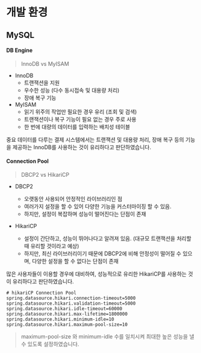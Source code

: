 # 개발 환경

## MySQL

#### DB Engine

> InnoDB vs MyISAM

- InnoDB
    - 트랜잭션을 지원
    - 우수한 성능 (다수 동시접속 및 대용량 처리)
    - 장애 복구 기능
- MyISAM
    - 읽기 위주의 작업만 필요한 경우 유리 (조회 및 검색)
    - 트랜잭션이나 복구 기능이 필요 없는 경우 주로 사용
    - 한 번에 대량의 데이터를 입력하는 배치성 테이블

중요 데이터를 다루는 결제 시스템에서는 트랜잭션 및 대용량 처리, 장애 복구 등의 기능을 제공하는 InnoDB를 사용하는 것이 유리하다고 판단하였습니다.

#### Connection Pool

> DBCP2 vs HikariCP

- DBCP2
    - 오랫동안 사용되어 안정적인 라이브러리인 점
    - 여러가지 설정을 할 수 있어 다양한 기능을 커스터마이징 할 수 있음.
    - 하지만, 설정이 복잡하며 성능이 떨어진다는 단점이 존재

- HikariCP
    - 설정이 간단하고, 성능이 뛰어나다고 알려져 있음. (대규모 트랜잭션을 처리할 때 유리할 것이라고 예상)
    - 하지만, 최신 라이브러리이기 때문에 DBCP2에 비해 안정성이 떨어질 수 있으며, 다양한 설정을 할 수 없다는 단점이 존재

많은 사용자들이 이용할 경우에 대비하여, 성능적으로 유리한 HikariCP를 사용하는 것이 유리하다고 판단하였습니다.

```properties
# hikariCP Connection Pool
spring.datasource.hikari.connection-timeout=5000
spring.datasource.hikari.validation-timeout=5000
spring.datasource.hikari.idle-timeout=60000
spring.datasource.hikari.max-lifetime=1800000
spring.datasource.hikari.minimum-idle=10
spring.datasource.hikari.maximum-pool-size=10
```

> maximum-pool-size 와 minimum-idle 수를 일치시켜 최대한 높은 성능을 낼 수 있도록 설정하였습니다.